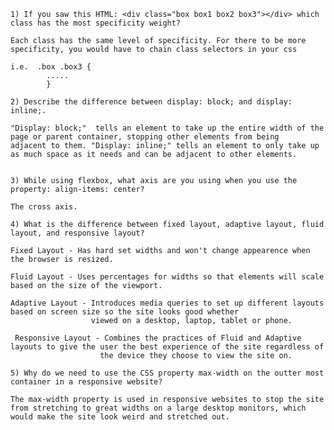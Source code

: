 
    1) If you saw this HTML: <div class="box box1 box2 box3"></div> which class has the most specificity weight?
    
    Each class has the same level of specificity. For there to be more specificity, you would have to chain class selectors in your css
    
    i.e.  .box .box3 {
            .....
            }
    
    2) Describe the difference between display: block; and display: inline;.
    
    "Display: block;"  tells an element to take up the entire width of the page or parent container, stopping other elements from being 
    adjacent to them. "Display: inline;" tells an element to only take up as much space as it needs and can be adjacent to other elements.
    
    
    3) While using flexbox, what axis are you using when you use the property: align-items: center?
    
    The cross axis.
    
    4) What is the difference between fixed layout, adaptive layout, fluid layout, and responsive layout?
    
    Fixed Layout - Has hard set widths and won't change appearence when the browser is resized.
    
    Fluid Layout - Uses percentages for widths so that elements will scale based on the size of the viewport.
    
    Adaptive Layout - Introduces media queries to set up different layouts based on screen size so the site looks good whether
                      viewed on a desktop, laptop, tablet or phone.
                      
     Responsive Layout - Combines the practices of Fluid and Adaptive layouts to give the user the best experience of the site regardless of
                        the device they choose to view the site on.
    
    5) Why do we need to use the CSS property max-width on the outter most container in a responsive website?
    
    The max-width property is used in responsive websites to stop the site from stretching to great widths on a large desktop monitors, which
    would make the site look weird and stretched out.

